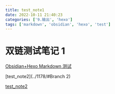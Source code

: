 ```yaml
---
title: test_note1
date: 2022-10-11 21:40:23
categories: ['9.输出', 'hexo']
tags: ['markdown', 'obsidian', 'hexo', 'test']
---
```


# 双链测试笔记 1

[Obsidian+Hexo Markdown 测试](../1176/#公式)

[test_note2](../1178/#Branch 2)

[test_note2](../1180)
